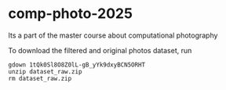 # comp-photo-2025
Its a part of the master course about computational photography

To download the filtered and original photos dataset, run

```
gdown 1tQk0Sl8O8Z0lL-gB_yYk9dxyBCN5ORHT
unzip dataset_raw.zip
rm dataset_raw.zip
```
